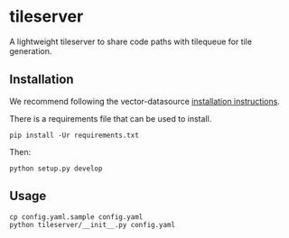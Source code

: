 # tileserver

A lightweight tileserver to share code paths with tilequeue for tile generation.

## Installation

We recommend following the vector-datasource [installation instructions](https://github.com/tilezen/vector-datasource/wiki/Mapzen-Vector-Tile-Service).

There is a requirements file that can be used to install.

    pip install -Ur requirements.txt

Then:

    python setup.py develop

## Usage

    cp config.yaml.sample config.yaml
    python tileserver/__init__.py config.yaml
